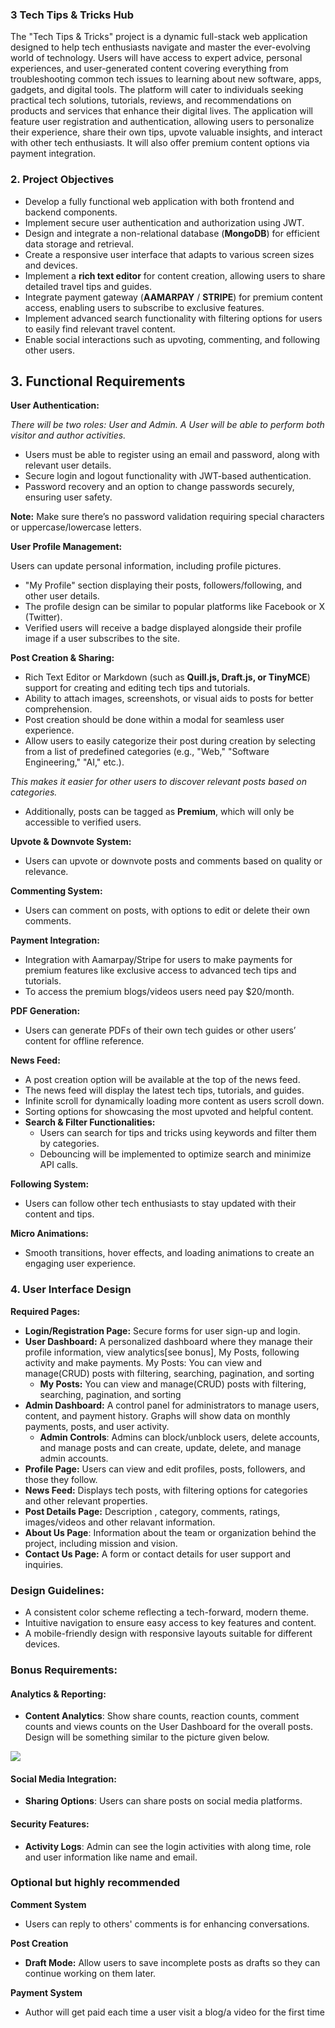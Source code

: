 ### 3 Tech Tips & Tricks Hub

The "Tech Tips & Tricks" project is a dynamic full-stack web application designed to help tech enthusiasts navigate and master the ever-evolving world of technology. Users will have access to expert advice, personal experiences, and user-generated content covering everything from troubleshooting common tech issues to learning about new software, apps, gadgets, and digital tools. The platform will cater to individuals seeking practical tech solutions, tutorials, reviews, and recommendations on products and services that enhance their digital lives. The application will feature user registration and authentication, allowing users to personalize their experience, share their own tips, upvote valuable insights, and interact with other tech enthusiasts. It will also offer premium content options via payment integration.

  

### 2\. Project Objectives

*   Develop a fully functional web application with both frontend and backend components.
*   Implement secure user authentication and authorization using JWT.
*   Design and integrate a non-relational database (**MongoDB**) for efficient data storage and retrieval.
*   Create a responsive user interface that adapts to various screen sizes and devices.
*   Implement a **rich text editor** for content creation, allowing users to share detailed travel tips and guides.
*   Integrate payment gateway (**AAMARPAY** / **STRIPE**) for premium content access, enabling users to subscribe to exclusive features.
*   Implement advanced search functionality with filtering options for users to easily find relevant travel content.
*   Enable social interactions such as upvoting, commenting, and following other users.

  

## **3\. Functional Requirements**

  

**User Authentication:**

  

_There will be two roles: User and Admin. A User will be able to perform both visitor and author activities._

*   Users must be able to register using an email and password, along with relevant user details.
*   Secure login and logout functionality with JWT-based authentication.
*   Password recovery and an option to change passwords securely, ensuring user safety.

  

**Note:** Make sure there’s no password validation requiring special characters or uppercase/lowercase letters.

  

**User Profile Management:**

  

Users can update personal information, including profile pictures.

*   "My Profile" section displaying their posts, followers/following, and other user details.
*   The profile design can be similar to popular platforms like Facebook or X (Twitter).
*   Verified users will receive a badge displayed alongside their profile image if a user subscribes to the site.

  

**Post Creation & Sharing:**

  

*   Rich Text Editor or Markdown (such as **Quill.js, Draft.js, or TinyMCE**) support for creating and editing tech tips and tutorials.
*   Ability to attach images, screenshots, or visual aids to posts for better comprehension.
*   Post creation should be done within a modal for seamless user experience.
*   Allow users to easily categorize their post during creation by selecting from a list of predefined categories (e.g., "Web," "Software Engineering," "AI," etc.).

_This makes it easier for other users to discover relevant posts based on categories._

*   Additionally, posts can be tagged as **Premium**, which will only be accessible to verified users.

  

  

**Upvote & Downvote System:**

  

*   Users can upvote or downvote posts and comments based on quality or relevance.

  

**Commenting System:**

  

*   Users can comment on posts, with options to edit or delete their own comments.

  

  

**Payment Integration:**

  

*   Integration with Aamarpay/Stripe for users to make payments for premium features like exclusive access to advanced tech tips and tutorials.
*   To access the premium blogs/videos users need pay $20/month.

 
  
**PDF Generation:**

  

*   Users can generate PDFs of their own tech guides or other users’ content for offline reference.

  

**News Feed:**

  

*   A post creation option will be available at the top of the news feed.
*   The news feed will display the latest tech tips, tutorials, and guides.
*   Infinite scroll for dynamically loading more content as users scroll down.
*   Sorting options for showcasing the most upvoted and helpful content.
*   **Search & Filter Functionalities:**
    *   Users can search for tips and tricks using keywords and filter them by categories.
    *   Debouncing will be implemented to optimize search and minimize API calls.

  

  

**Following System:**

  

*   Users can follow other tech enthusiasts to stay updated with their content and tips.

  

**Micro Animations:**

  

*   Smooth transitions, hover effects, and loading animations to create an engaging user experience.

  

### **4\. User Interface Design**

  

**Required Pages:**

  

*   **Login/Registration Page:** Secure forms for user sign-up and login.
*   **User Dashboard:**  A personalized dashboard where they manage their profile information, view analytics[see bonus], My Posts, following activity and make payments. 
My Posts: You can view and manage(CRUD) posts with filtering, searching, pagination, and sorting 
    *   **My Posts:** You can view and manage(CRUD) posts with filtering, searching, pagination, and sorting
*   **Admin Dashboard:** A control panel for administrators to manage users, content, and payment history. Graphs will show data on monthly payments, posts, and user activity.
    *   **Admin Controls**: Admins can block/unblock users, delete accounts, and manage posts and can create, update, delete, and manage admin accounts.
*   **Profile Page:** Users can view and edit profiles, posts, followers, and those they follow.
*   **News Feed:** Displays tech posts, with filtering options for categories and other relevant properties.
*   **Post Details Page:** Description , category, comments, ratings, images/videos and other relavant information.
*   **About Us Page**: Information about the team or organization behind the project, including mission and vision.
*   **Contact Us Page:** A form or contact details for user support and inquiries.

  

### **Design Guidelines:**

  

*   A consistent color scheme reflecting a tech-forward, modern theme.
*   Intuitive navigation to ensure easy access to key features and content.
*   A mobile-friendly design with responsive layouts suitable for different devices.

  

### **Bonus Requirements:**

#### **Analytics & Reporting:**

*   **Content Analytics**: Show share counts, reaction counts, comment counts and views counts on the User Dashboard for the overall posts. Design will be something similar to the picture given below.

  

![](https://t9018334314.p.clickup-attachments.com/t9018334314/30802798-9ed5-4252-9c86-b43d8d43ab04/image.png)

#### **Social Media Integration:**

*   **Sharing Options**: Users can share posts on social media platforms.
  

#### **Security Features:**

*   **Activity Logs**: Admin can see the login activities with along time, role and user information like name and email.

####   

### **Optional but highly recommended**

  

**Comment System**

*   Users can reply to others' comments is for enhancing conversations.

  

**Post Creation**

*   **Draft Mode:** Allow users to save incomplete posts as drafts so they can continue working on them later.

  

**Payment System**

*   Author will get paid each time a user visit a blog/a video for the first time
